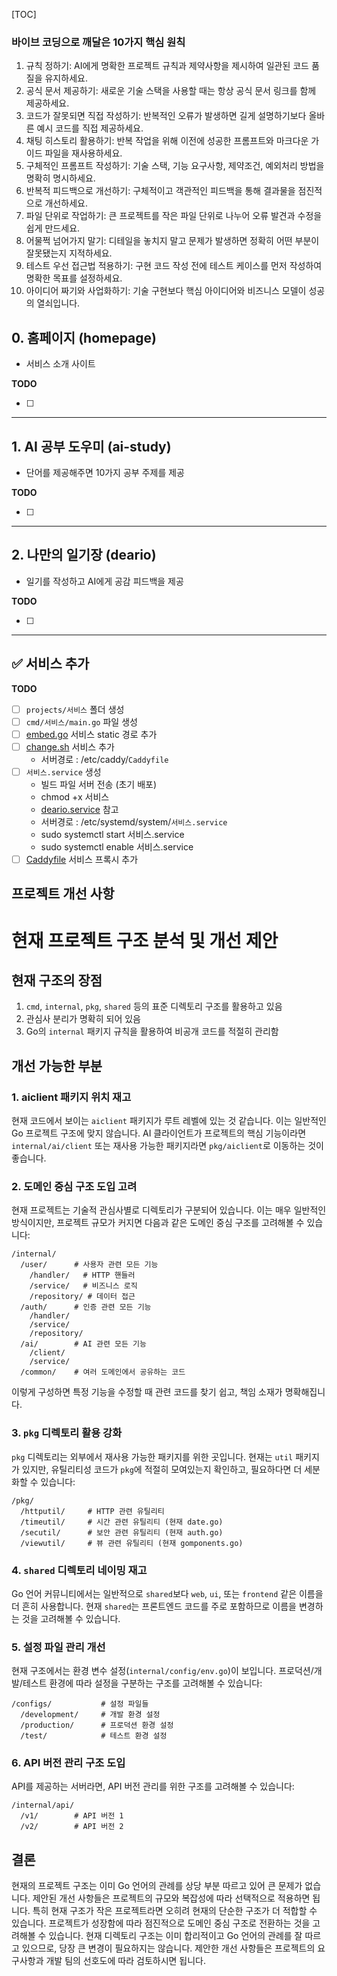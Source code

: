 [TOC]

### 바이브 코딩으로 깨달은 10가지 핵심 원칙

1. 규칙 정하기: AI에게 명확한 프로젝트 규칙과 제약사항을 제시하여 일관된 코드 품질을 유지하세요.
2. 공식 문서 제공하기: 새로운 기술 스택을 사용할 때는 항상 공식 문서 링크를 함께 제공하세요.
3. 코드가 잘못되면 직접 작성하기: 반복적인 오류가 발생하면 길게 설명하기보다 올바른 예시 코드를 직접 제공하세요.
4. 채팅 히스토리 활용하기: 반복 작업을 위해 이전에 성공한 프롬프트와 마크다운 가이드 파일을 재사용하세요.
5. 구체적인 프롬프트 작성하기: 기술 스택, 기능 요구사항, 제약조건, 예외처리 방법을 명확히 명시하세요.
6. 반복적 피드백으로 개선하기: 구체적이고 객관적인 피드백을 통해 결과물을 점진적으로 개선하세요.
7. 파일 단위로 작업하기: 큰 프로젝트를 작은 파일 단위로 나누어 오류 발견과 수정을 쉽게 만드세요.
8. 어물쩍 넘어가지 말기: 디테일을 놓치지 말고 문제가 발생하면 정확히 어떤 부분이 잘못됐는지 지적하세요.
9. 테스트 우선 접근법 적용하기: 구현 코드 작성 전에 테스트 케이스를 먼저 작성하여 명확한 목표를 설정하세요.
10. 아이디어 짜기와 사업화하기: 기술 구현보다 핵심 아이디어와 비즈니스 모델이 성공의 열쇠입니다.

## 0. 홈페이지 (homepage)

- 서비스 소개 사이트

**TODO**

- [ ]

---

## 1. AI 공부 도우미 (ai-study)

- 단어를 제공해주면 10가지 공부 주제를 제공

**TODO**

- [ ]

---

## 2. 나만의 일기장 (deario)

- 일기를 작성하고 AI에게 공감 피드백을 제공

**TODO**

- [ ]

---

## ✅ 서비스 추가

**TODO**

- [ ] `projects/서비스` 폴더 생성
- [ ] `cmd/서비스/main.go` 파일 생성
- [ ] [embed.go](embed.go) 서비스 static 경로 추가
- [ ] [change.sh](change.sh) 서비스 추가
  - 서버경로 : /etc/caddy/`Caddyfile`
- [ ] `서비스.service` 생성
  - 빌드 파일 서버 전송 (초기 배포)
  - chmod +x 서비스
  - [deario.service](.linux/systemctl/deario.service) 참고
  - 서버경로 : /etc/systemd/system/`서비스.service`
  - sudo systemctl start 서비스.service
  - sudo systemctl enable 서비스.service
- [ ] [Caddyfile](.linux/caddy/Caddyfile) 서비스 프록시 추가

## 프로젝트 개선 사항

# 현재 프로젝트 구조 분석 및 개선 제안

## 현재 구조의 장점

1. `cmd`, `internal`, `pkg`, `shared` 등의 표준 디렉토리 구조를 활용하고 있음
2. 관심사 분리가 명확히 되어 있음
3. Go의 `internal` 패키지 규칙을 활용하여 비공개 코드를 적절히 관리함

## 개선 가능한 부분

### 1. aiclient 패키지 위치 재고

현재 코드에서 보이는 `aiclient` 패키지가 루트 레벨에 있는 것 같습니다. 이는 일반적인 Go 프로젝트 구조에 맞지 않습니다. AI 클라이언트가 프로젝트의 핵심 기능이라면 `internal/ai/client`
또는 재사용 가능한 패키지라면 `pkg/aiclient`로 이동하는 것이 좋습니다.

### 2. 도메인 중심 구조 도입 고려

현재 프로젝트는 기술적 관심사별로 디렉토리가 구분되어 있습니다. 이는 매우 일반적인 방식이지만, 프로젝트 규모가 커지면 다음과 같은 도메인 중심 구조를 고려해볼 수 있습니다:

```
/internal/
  /user/      # 사용자 관련 모든 기능
    /handler/   # HTTP 핸들러
    /service/   # 비즈니스 로직
    /repository/ # 데이터 접근
  /auth/      # 인증 관련 모든 기능
    /handler/
    /service/
    /repository/
  /ai/        # AI 관련 모든 기능
    /client/
    /service/
  /common/    # 여러 도메인에서 공유하는 코드
```

이렇게 구성하면 특정 기능을 수정할 때 관련 코드를 찾기 쉽고, 책임 소재가 명확해집니다.

### 3. `pkg` 디렉토리 활용 강화

`pkg` 디렉토리는 외부에서 재사용 가능한 패키지를 위한 곳입니다. 현재는 `util` 패키지가 있지만, 유틸리티성 코드가 `pkg`에 적절히 모여있는지 확인하고, 필요하다면 더 세분화할 수 있습니다:

```
/pkg/
  /httputil/     # HTTP 관련 유틸리티
  /timeutil/     # 시간 관련 유틸리티 (현재 date.go)
  /secutil/      # 보안 관련 유틸리티 (현재 auth.go)
  /viewutil/     # 뷰 관련 유틸리티 (현재 gomponents.go)
```

### 4. `shared` 디렉토리 네이밍 재고

Go 언어 커뮤니티에서는 일반적으로 `shared`보다 `web`, `ui`, 또는 `frontend` 같은 이름을 더 흔히 사용합니다. 현재 `shared`는 프론트엔드 코드를 주로 포함하므로 이름을 변경하는 것을
고려해볼 수 있습니다.

### 5. 설정 파일 관리 개선

현재 구조에서는 환경 변수 설정(`internal/config/env.go`)이 보입니다. 프로덕션/개발/테스트 환경에 따라 설정을 구분하는 구조를 고려해볼 수 있습니다:

```
/configs/           # 설정 파일들
  /development/     # 개발 환경 설정
  /production/      # 프로덕션 환경 설정
  /test/            # 테스트 환경 설정
```

### 6. API 버전 관리 구조 도입

API를 제공하는 서버라면, API 버전 관리를 위한 구조를 고려해볼 수 있습니다:

```
/internal/api/
  /v1/        # API 버전 1
  /v2/        # API 버전 2
```

## 결론

현재의 프로젝트 구조는 이미 Go 언어의 관례를 상당 부분 따르고 있어 큰 문제가 없습니다. 제안된 개선 사항들은 프로젝트의 규모와 복잡성에 따라 선택적으로 적용하면 됩니다.
특히 현재 구조가 작은 프로젝트라면 오히려 현재의 단순한 구조가 더 적합할 수 있습니다. 프로젝트가 성장함에 따라 점진적으로 도메인 중심 구조로 전환하는 것을 고려해볼 수 있습니다.
현재 디렉토리 구조는 이미 합리적이고 Go 언어의 관례를 잘 따르고 있으므로, 당장 큰 변경이 필요하지는 않습니다. 제안한 개선 사항들은 프로젝트의 요구사항과 개발 팀의 선호도에 따라 검토하시면 됩니다.
